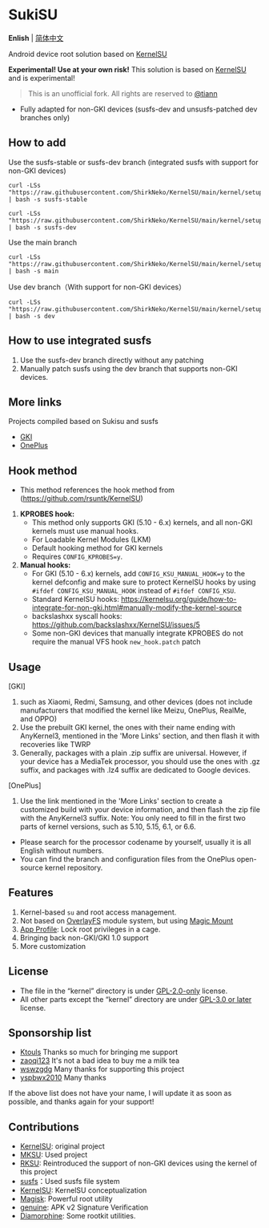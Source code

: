 # SukiSU

**Enlish** | [简体中文](README.md)


Android device root solution based on [KernelSU](https://github.com/KernelSU/KernelSU)

**Experimental! Use at your own risk!** This solution is based on [KernelSU](https://github.com/KernelSU/KernelSU) and is experimental!

>
> This is an unofficial fork. All rights are reserved to [@tiann](https://github.com/tiann)
>

- Fully adapted for non-GKI devices (susfs-dev and unsusfs-patched dev branches only)

## How to add

Use the susfs-stable or susfs-dev branch (integrated susfs with support for non-GKI devices)

```
curl -LSs "https://raw.githubusercontent.com/ShirkNeko/KernelSU/main/kernel/setup.sh" | bash -s susfs-stable
```

```
curl -LSs "https://raw.githubusercontent.com/ShirkNeko/KernelSU/main/kernel/setup.sh" | bash -s susfs-dev
```

Use the main branch
```
curl -LSs "https://raw.githubusercontent.com/ShirkNeko/KernelSU/main/kernel/setup.sh" | bash -s main
```

Use dev branch（With support for non-GKI devices）
```
curl -LSs "https://raw.githubusercontent.com/ShirkNeko/KernelSU/main/kernel/setup.sh" | bash -s dev
```

## How to use integrated susfs

1. Use the susfs-dev branch directly without any patching
2. Manually patch susfs using the dev branch that supports non-GKI devices.


## More links
Projects compiled based on Sukisu and susfs
- [GKI](https://github.com/ShirkNeko/GKI_KernelSU_SUSFS) 
- [OnePlus](https://github.com/ShirkNeko/Action_OnePlus_MKSU_SUSFS)

## Hook method
- This method references the hook method from (https://github.com/rsuntk/KernelSU)

1. **KPROBES hook:**
    - This method only supports GKI (5.10 - 6.x) kernels, and all non-GKI kernels must use manual hooks.
    - For Loadable Kernel Modules (LKM)
    - Default hooking method for GKI kernels
    - Requires `CONFIG_KPROBES=y`.
2. **Manual hooks:**
    - For GKI (5.10 - 6.x) kernels, add `CONFIG_KSU_MANUAL_HOOK=y` to the kernel defconfig and make sure to protect KernelSU hooks by using `#ifdef CONFIG_KSU_MANUAL_HOOK` instead of `#ifdef CONFIG_KSU`.
    - Standard KernelSU hooks: https://kernelsu.org/guide/how-to-integrate-for-non-gki.html#manually-modify-the-kernel-source
    - backslashxx syscall hooks: https://github.com/backslashxx/KernelSU/issues/5
    - Some non-GKI devices that manually integrate KPROBES do not require the manual VFS hook `new_hook.patch` patch


## Usage
[GKI]
1. such as Xiaomi, Redmi, Samsung, and other devices (does not include manufacturers that modified the kernel like Meizu, OnePlus, RealMe, and OPPO)
2. Use the prebuilt GKI kernel, the ones with their name ending with AnyKernel3, mentioned in the 'More Links' section, and then flash it with recoveries like TWRP
3. Generally, packages with a plain .zip suffix are universal. However, if your device has a MediaTek processor, you should use the ones with .gz suffix, and packages with .lz4 suffix are dedicated to Google devices.

[OnePlus]
1. Use the link mentioned in the 'More Links' section to create a customized build with your device information, and then flash the zip file with the AnyKernel3 suffix.
Note: You only need to fill in the first two parts of kernel versions, such as 5.10, 5.15, 6.1, or 6.6.
- Please search for the processor codename by yourself, usually it is all English without numbers.
- You can find the branch and configuration files from the OnePlus open-source kernel repository.



## Features

1. Kernel-based `su` and root access management.
2. Not based on [OverlayFS](https://en.wikipedia.org/wiki/OverlayFS) module system, but using [Magic Mount](https://github.com/KernelSU/KernelSU)
3. [App Profile](https://kernelsu.org/guide/app-profile.html): Lock root privileges in a cage. 
4. Bringing back non-GKI/GKI 1.0 support
5. More customization



## License

- The file in the “kernel” directory is under [GPL-2.0-only](https://www.gnu.org/licenses/old-licenses/gpl-2.0.en.html) license.
- All other parts except the “kernel” directory are under [GPL-3.0 or later](https://www.gnu.org/licenses/gpl-3.0.html) license.

## Sponsorship list
- [Ktouls](https://github.com/Ktouls) Thanks so much for bringing me support
- [zaoqi123](https://github.com/zaoqi123) It's not a bad idea to buy me a milk tea
- [wswzgdg](https://github.com/wswzgdg) Many thanks for supporting this project
- [yspbwx2010](https://github.com/yspbwx2010) Many thanks




If the above list does not have your name, I will update it as soon as possible, and thanks again for your support!

## Contributions

- [KernelSU](https://github.com/tiann/KernelSU): original project
- [MKSU](https://github.com/5ec1cff/KernelSU): Used project
- [RKSU](https://github.com/rsuntk/KernelsU): Reintroduced the support of non-GKI devices using the kernel of this project
- [susfs](https://gitlab.com/simonpunk/susfs4ksu)：Used susfs file system
- [KernelSU](https://git.zx2c4.com/kernel-assisted-superuser/about/): KernelSU conceptualization
- [Magisk](https://github.com/topjohnwu/Magisk): Powerful root utility
- [genuine](https://github.com/brevent/genuine/): APK v2 Signature Verification
- [Diamorphine](https://github.com/m0nad/Diamorphine): Some rootkit utilities.
